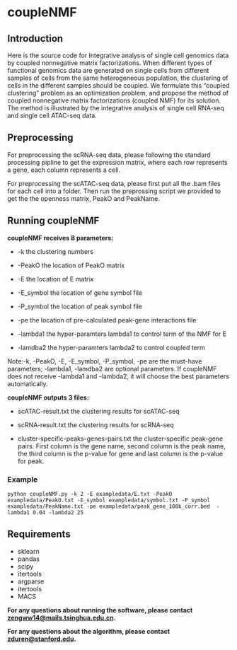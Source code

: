 # coupleNMF

## Introduction
Here is the source code for Integrative analysis of single cell genomics data by coupled nonnegative matrix factorizations. When different types of functional genomics data are generated on single cells from different samples of cells from the same heterogeneous population, the clustering of cells in the different samples should be coupled. We formulate this “coupled clustering” problem as an optimization problem, and propose the method of coupled nonnegative matrix factorizations (coupled NMF) for its solution. The method is illustrated by the integrative analysis of single cell RNA-seq and single cell ATAC-seq data.

## Preprocessing
For preprocessing the scRNA-seq data, please following the standard processing pipline to get the expression matrix, where each row represents a gene, each column represents a cell.

For preprocessing the scATAC-seq data, please first put all the .bam files for each cell into a folder. Then run the preprossing script we provided to get the the openness matrix, PeakO and PeakName. 


## Running coupleNMF
**coupleNMF receives 8 parameters:**

* -k         the clustering numbers

* -PeakO     the location of PeakO matrix

* -E         the location of E matrix

* -E_symbol  the location of gene symbol file

* -P_symbol  the location of peak symbol file

* -pe        the location of pre-calculated peak-gene interactions file 

* -lambda1   the hyper-paramters lambda1 to control term of the NMF for E 

* -lamdba2   the hyper-paramters lambda2 to control coupled term

Note:-k, -PeakO, -E, -E_symbol, -P_symbol, -pe are the must-have parameters; 
-lambda1, -lamdba2 are optional parameters. If coupleNMF does not receive -lambda1 and -lambda2, it will choose the best parameters automatically.

**coupleNMF outputs 3 files:**

* scATAC-result.txt                       the clustering results for scATAC-seq

* scRNA-result.txt                        the clustering results for scRNA-seq

* cluster-specific-peaks-genes-pairs.txt  the cluster-specific peak-gene pairs. First column is the gene name, second column is the peak name, the third column is the p-value for gene and last column is the p-value for peak. 



### Example

```
python coupleNMF.py -k 2 -E exampledata/E.txt -PeakO exampledata/PeakO.txt -E_symbol exampledata/symbol.txt -P_symbol exampledata/PeakName.txt -pe exampledata/peak_gene_100k_corr.bed  -lambda1 0.04 -lambda2 25

```


## Requirements
* sklearn
* pandas
* scipy
* itertools
* argparse 
* itertools
* MACS




**For any questions about running the software, please contact <zengww14@mails.tsinghua.edu.cn>.**

**For any questions about the algorithm, please contact <zduren@stanford.edu>.**
